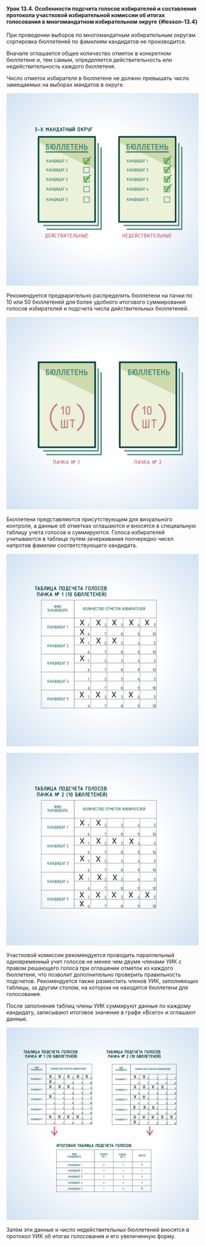 #### Урок 13.4. Особенности подсчета голосов избирателей и составления протокола участковой избирательной комиссии об итогах голосования в многомандатном избирательном округе {#lesson-13.4}

При проведении выборов по многомандатным избирательным округам сортировка бюллетеней по фамилиям кандидатов не производится.

Вначале оглашается общее количество отметок в конкретном бюллетене и, тем самым, определяется действительность или недействительность каждого бюллетеня.

Число отметок избирателя в бюллетене не должно превышать число замещаемых на выборах мандатов в округе.

![Рисунок 13.4.1. В многомандатном округе бюллетень признается действительным, если число отметок избирателя в нем не превышает число замещаемых на выборах мандатов в округе.](./13.4.1.svg)

Рекомендуется предварительно распределить бюллетени на пачки по 10 или 50 бюллетеней для более удобного итогового суммирования голосов избирателей и подсчета числа действительных бюллетеней.

![Рисунок 13.4.2. Пачки с бюллетенями нумеруются и подсчет голосов производится по каждой пачке отдельно.](./13.4.2.svg)

Бюллетени представляются присутствующим для визуального контроля, а данные об отметках оглашаются и вносятся в специальную таблицу учета голосов и суммируются. Голоса избирателей учитываются в таблице путем зачеркивания поочередно чисел напротив фамилии соответствующего кандидата.

![Рисунок 13.4.3. Таблица подсчета голосов избирателей по бюллетеням из пачки №1.](./13.4.3.svg)

![Рисунок 13.4.4. Таблица подсчета голосов избирателей по бюллетеням из пачки №2.](./13.4.4.svg)

Участковой комиссии рекомендуется проводить параллельный одновременный учет голосов не менее чем двумя членами УИК с правом решающего голоса при оглашении отметок из каждого бюллетеня, что позволит дополнительно проверить правильность подсчетов. Рекомендуется также разместить членов УИК, заполняющих таблицы, за другим столом, на котором не находятся бюллетени для голосования.

После заполнения таблиц члены УИК суммируют данные по каждому кандидату, записывают итоговое значение в графе «Всего» и оглашают данные.

![Рисунок 13.4.5. Данные о числе голосов избирателей по фамилиям кандидатов по каждой пачке суммируются в итоговой таблице подсчета голосов.](./13.4.5.svg)

Затем эти данные и число недействительных бюллетеней вносятся в протокол УИК об итогах голосования и его увеличенную форму.
